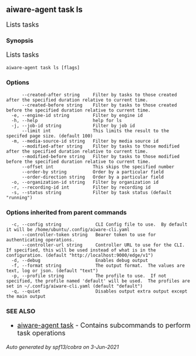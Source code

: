## aiware-agent task ls

Lists tasks

### Synopsis

Lists tasks

```
aiware-agent task ls [flags]
```

### Options

```
      --created-after string     Filter by tasks to those created after the specified duration relative to current time.
      --created-before string    Filter by tasks to those created before the specified duration relative to current time.
  -e, --engine-id string         Filter by engine id
  -h, --help                     help for ls
  -j, --job-id string            Filter by job id
      --limit int                This limits the result to the specifed page size. (default 100)
  -m, --media-source-id string   Filter by media source id
      --modified-after string    Filter by tasks to those modified after the specified duration relative to current time.
      --modified-before string   Filter by tasks to those modified before the specified duration relative to current time.
      --offset int               This skips the specified number
      --order-by string          Order by a particular field
      --order-direction string   Order by a particular field
  -o, --organization-id string   Filter by organization id
  -r, --recording-id int         Filter by recording id
  -s, --status string            Filter by task status (default "running")
```

### Options inherited from parent commands

```
  -c, --config string             CLI Config file to use.  By default it will be /home/ubuntu/.config/aiware-cli.yaml
      --controller-token string   Bearer token to use for authenticating operations.
      --controller-url string     Controller URL to use for the CLI.  If specified, this will be used instead of what is in the configuration. (default "http://localhost:9000/edge/v1")
  -d, --debug                     Enables debug output
  -f, --format string             The output format.  The values are text, log or json. (default "text")
  -p, --profile string            The profile to use.  If not specified, the profile named 'default' will be used.  The profiles are set in ~/.config/aiware-cli.yaml (default "default")
  -q, --quiet                     Disables output extra output except the main output
```

### SEE ALSO

* [aiware-agent task](/cli/aiware-agent_task.md)	 - Contains subcommands to perform task operations

###### Auto generated by spf13/cobra on 3-Jun-2021

<style>
     p, ul, ol, li { font-size: 18px !important;}
</style>
